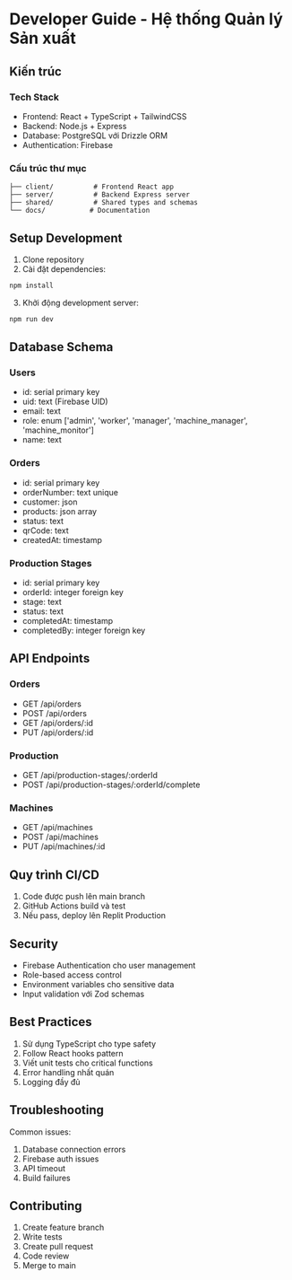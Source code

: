 
# Developer Guide - Hệ thống Quản lý Sản xuất

## Kiến trúc

### Tech Stack
- Frontend: React + TypeScript + TailwindCSS
- Backend: Node.js + Express 
- Database: PostgreSQL với Drizzle ORM
- Authentication: Firebase

### Cấu trúc thư mục
```
├── client/          # Frontend React app
├── server/          # Backend Express server
├── shared/          # Shared types and schemas
└── docs/           # Documentation
```

## Setup Development

1. Clone repository
2. Cài đặt dependencies:
```bash
npm install
```
3. Khởi động development server:
```bash
npm run dev
```

## Database Schema

### Users
- id: serial primary key
- uid: text (Firebase UID)  
- email: text
- role: enum ['admin', 'worker', 'manager', 'machine_manager', 'machine_monitor']
- name: text

### Orders 
- id: serial primary key
- orderNumber: text unique
- customer: json
- products: json array
- status: text
- qrCode: text
- createdAt: timestamp

### Production Stages
- id: serial primary key  
- orderId: integer foreign key
- stage: text
- status: text
- completedAt: timestamp
- completedBy: integer foreign key

## API Endpoints

### Orders
- GET /api/orders
- POST /api/orders
- GET /api/orders/:id
- PUT /api/orders/:id

### Production
- GET /api/production-stages/:orderId
- POST /api/production-stages/:orderId/complete

### Machines
- GET /api/machines
- POST /api/machines
- PUT /api/machines/:id

## Quy trình CI/CD

1. Code được push lên main branch
2. GitHub Actions build và test
3. Nếu pass, deploy lên Replit Production

## Security

- Firebase Authentication cho user management
- Role-based access control
- Environment variables cho sensitive data
- Input validation với Zod schemas

## Best Practices

1. Sử dụng TypeScript cho type safety
2. Follow React hooks pattern
3. Viết unit tests cho critical functions
4. Error handling nhất quán
5. Logging đầy đủ

## Troubleshooting

Common issues:
1. Database connection errors
2. Firebase auth issues 
3. API timeout
4. Build failures

## Contributing

1. Create feature branch
2. Write tests
3. Create pull request
4. Code review
5. Merge to main
